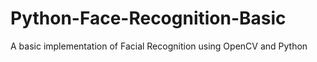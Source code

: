 # Python-Face-Recognition-Basic
A basic implementation of Facial Recognition using OpenCV and Python
